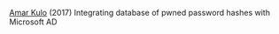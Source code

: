 
[Amar Kulo](https://amarkulo.com/integrating-database-of-pwned-password-hashes-with-microsoft-ad/)
(2017) Integrating database of pwned password hashes with Microsoft AD
